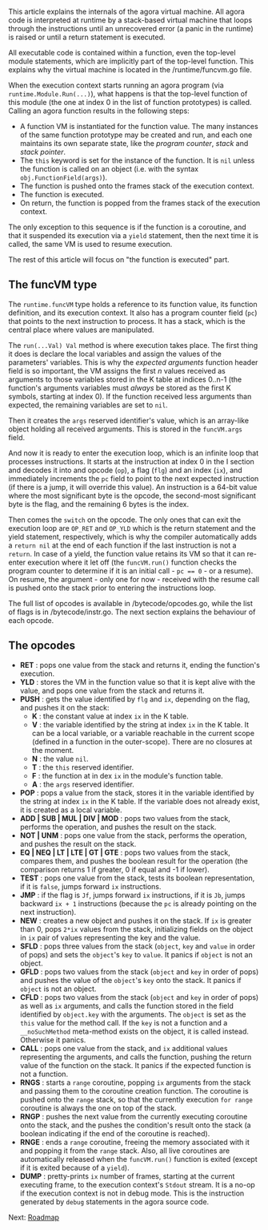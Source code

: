 This article explains the internals of the agora virtual machine. All agora code is interpreted at runtime by a stack-based virtual machine that loops through the instructions until an unrecovered error (a panic in the runtime) is raised or until a return statement is executed.

All executable code is contained within a function, even the top-level module statements, which are implicitly part of the top-level function. This explains why the virtual machine is located in the /runtime/funcvm.go file.

When the execution context starts running an agora program (via `runtime.Module.Run(...)`), what happens is that the top-level function of this module (the one at index 0 in the list of function prototypes) is called. Calling an agora function results in the following steps:

* A function VM is instantiated for the function value. The many instances of the same function prototype may be created and run, and each one maintains its own separate state, like the *program counter*, *stack* and *stack pointer*.
* The `this` keyword is set for the instance of the function. It is `nil` unless the function is called on an object (i.e. with the syntax `obj.FunctionField(args)`).
* The function is pushed onto the frames stack of the execution context.
* The function is executed.
* On return, the function is popped from the frames stack of the execution context.

The only exception to this sequence is if the function is a coroutine, and that it suspended its execution via a `yield` statement, then the next time it is called, the same VM is used to resume execution.

The rest of this article will focus on "the function is executed" part.

## The funcVM type

The `runtime.funcVM` type holds a reference to its function value, its function definition, and its execution context. It also has a program counter field (`pc`) that points to the next instruction to process. It has a stack, which is the central place where values are manipulated.

The `run(...Val) Val` method is where execution takes place. The first thing it does is declare the local variables and assign the values of the parameters' variables. This is why the *expected arguments* function header field is so important, the VM assigns the first *n* values received as arguments to those variables stored in the K table at indices 0..n-1 (the function's arguments variables must *always* be stored as the first K symbols, starting at index 0). If the function received less arguments than expected, the remaining variables are set to `nil`.

Then it creates the `args` reserved identifier's value, which is an array-like object holding all received arguments. This is stored in the `funcVM.args` field.

And now it is ready to enter the execution loop, which is an infinite loop that processes instructions. It starts at the instruction at index 0 in the I section and decodes it into and opcode (`op`), a flag (`flg`) and an index (`ix`), and immediately increments the `pc` field to point to the next expected instruction (if there is a jump, it will override this value). An instruction is a 64-bit value where the most significant byte is the opcode, the second-most significant byte is the flag, and the remaining 6 bytes is the index.

Then comes the `switch` on the opcode. The only ones that can exit the execution loop are `OP_RET` and `OP_YLD` which is the return statement and the yield statement, respectively, which is why the compiler automatically adds a `return nil` at the end of each function if the last instruction is not a `return`. In case of a yield, the function value retains its VM so that it can re-enter execution where it let off (the `funcVM.run()` function checks the program counter to determine if it is an initial call - `pc == 0` - or a resume). On resume, the argument - only one for now - received with the resume call is pushed onto the stack prior to entering the instructions loop.

The full list of opcodes is available in /bytecode/opcodes.go, while the list of flags is in /bytecode/instr.go. The next section explains the behaviour of each opcode.

## The opcodes

* **RET** : pops one value from the stack and returns it, ending the function's execution.
* **YLD** : stores the VM in the function value so that it is kept alive with the value, and pops one value from the stack and returns it.
* **PUSH** : gets the value identified by `flg` and `ix`, depending on the flag, and pushes it on the stack:
    - **K** : the constant value at index `ix` in the K table.
    - **V** : the variable identified by the string at index `ix` in the K table. It can be a local variable, or a variable reachable in the current scope (defined in a function in the outer-scope). There are no closures at the moment.
    - **N** : the value `nil`.
    - **T** : the `this` reserved identifier.
    - **F** : the function at in dex `ix` in the module's function table.
    - **A** : the `args` reserved identifier.
* **POP** : pops a value from the stack, stores it in the variable identified by the string at index `ix` in the K table. If the variable does not already exist, it is created as a local variable.
* **ADD | SUB | MUL | DIV | MOD** : pops two values from the stack, performs the operation, and pushes the result on the stack.
* **NOT | UNM** : pops one value from the stack, performs the operation, and pushes the result on the stack.
* **EQ | NEQ | LT | LTE | GT | GTE** : pops two values from the stack, compares them, and pushes the boolean result for the operation (the comparison returns 1 if greater, 0 if equal and -1 if lower).
* **TEST** : pops one value from the stack, tests its boolean representation, if it is `false`, jumps forward `ix` instructions.
* **JMP** : if the flag is `Jf`, jumps forward `ix` instructions, if it is `Jb`, jumps backward `ix + 1` instructions (because the `pc` is already pointing on the next instruction).
* **NEW** : creates a new object and pushes it on the stack. If `ix` is greater than 0, pops `2*ix` values from the stack, initializing fields on the object in `ix` pair of values representing the key and the value.
* **SFLD** : pops three values from the stack (`object`, `key` and `value` in order of pops) and sets the `object`'s `key` to `value`. It panics if `object` is not an object.
* **GFLD** : pops two values from the stack (`object` and `key` in order of pops) and pushes the value of the `object`'s `key` onto the stack. It panics if `object` is not an object.
* **CFLD** : pops two values from the stack (`object` and `key` in order of pops) as well as `ix` arguments, and calls the function stored in the field identified by `object.key` with the arguments. The `object` is set as the `this` value for the method call. If the `key` is not a function and a `__noSuchMethod` meta-method exists on the object, it is called instead. Otherwise it panics.
* **CALL** : pops one value from the stack, and `ix` additional values representing the arguments, and calls the function, pushing the return value of the function on the stack. It panics if the expected function is not a function.
* **RNGS** : starts a `range` coroutine, popping `ix` arguments from the stack and passing them to the coroutine creation function. The coroutine is pushed onto the `range` stack, so that the currently execution `for range` coroutine is always the one on top of the stack.
* **RNGP** : pushes the next value from the currently executing coroutine onto the stack, and the pushes the condition's result onto the stack (a boolean indicating if the end of the coroutine is reached).
* **RNGE** : ends a `range` coroutine, freeing the memory associated with it and popping it from the `range` stack. Also, all live coroutines are automatically released when the `funcVM.run()` function is exited (except if it is exited because of a `yield`).
* **DUMP** : pretty-prints `ix` number of frames, starting at the current executing frame, to the execution context's `Stdout` stream. It is a no-op if the execution context is not in debug mode. This is the instruction generated by `debug` statements in the agora source code.

Next: [Roadmap](https://github.com/PuerkitoBio/agora/wiki/Roadmap)

